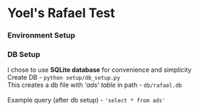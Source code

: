 # Yoel's Rafael Test

### Environment Setup

### DB Setup

I chose to use **SQLite database** for convenience and simplicity
<br>
Create DB - `python setup/db_setup.py`
<br>
This creates a db file with _'ads' table_ in path - `db/rafael.db`
<br><br>
Example query (after db setup) - `'select * from ads'`